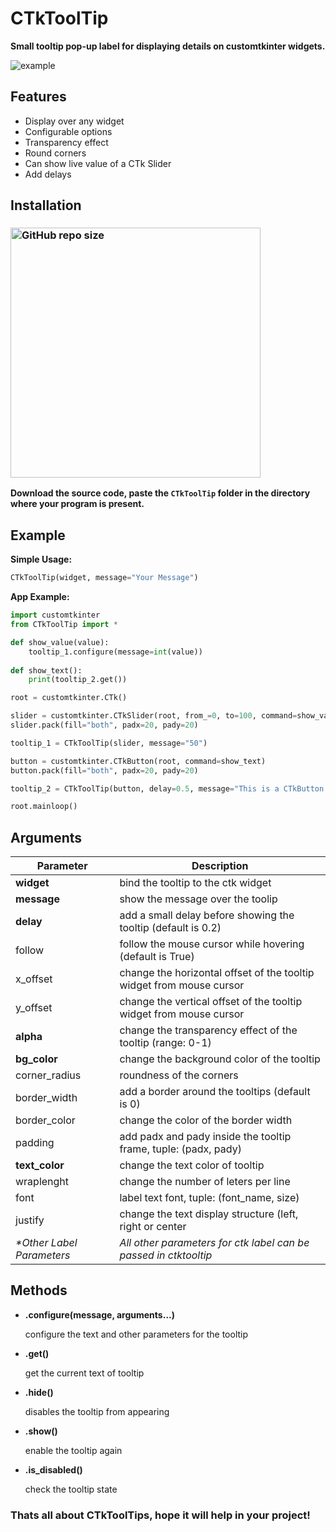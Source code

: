 # CTkToolTip
**Small tooltip pop-up label for displaying details on customtkinter widgets.**

![example](https://user-images.githubusercontent.com/89206401/229771216-199727ef-2a01-4ab3-bac6-7e0a5234389e.gif)

## Features
- Display over any widget
- Configurable options
- Transparency effect
- Round corners
- Can show live value of a CTk Slider
- Add delays

## Installation

### [<img alt="GitHub repo size" src="https://img.shields.io/github/repo-size/Akascape/CTkToolTip?&color=white&label=Download%20Source%20Code&logo=Python&logoColor=yellow&style=for-the-badge"  width="400">](https://github.com/Akascape/CTkToolTip/archive/refs/heads/main.zip)

**Download the source code, paste the `CTkToolTip` folder in the directory where your program is present.**

## Example
**Simple Usage:**
```python
CTkToolTip(widget, message="Your Message")
```
**App Example:**
```python
import customtkinter
from CTkToolTip import *

def show_value(value):
    tooltip_1.configure(message=int(value))
    
def show_text():
    print(tooltip_2.get())

root = customtkinter.CTk()

slider = customtkinter.CTkSlider(root, from_=0, to=100, command=show_value)
slider.pack(fill="both", padx=20, pady=20)

tooltip_1 = CTkToolTip(slider, message="50")

button = customtkinter.CTkButton(root, command=show_text)
button.pack(fill="both", padx=20, pady=20)

tooltip_2 = CTkToolTip(button, delay=0.5, message="This is a CTkButton!")

root.mainloop()
```

## Arguments
| Parameter | Description |
|-----------| ------------|
| **widget** | bind the tooltip to the ctk widget |
| **message** | show the message over the toolip |
| **delay** | add a small delay before showing the tooltip (default is 0.2) |
| follow | follow the mouse cursor while hovering (default is True) |
| x_offset | change the horizontal offset of the tooltip widget from mouse cursor |
| y_offset | change the vertical offset of the tooltip widget from mouse cursor |
| **alpha** | change the transparency effect of the tooltip (range: 0-1) |
| **bg_color** | change the background color of the tooltip |
| corner_radius | roundness of the corners |
| border_width | add a border around the tooltips (default is 0) |
| border_color | change the color of the border width |
| padding | add padx and pady inside the tooltip frame, tuple: (padx, pady) |
| **text_color** | change the text color of tooltip |
| wraplenght | change the number of leters per line |
| font | label text font, tuple: (font_name, size) |
| justify | change the text display structure (left, right or center |
| _*Other Label Parameters_ | _All other parameters for ctk label can be passed in ctktooltip_ |

## Methods

- **.configure(message, arguments...)**

   configure the text and other parameters for the tooltip
- **.get()**

   get the current text of tooltip
- **.hide()**

   disables the tooltip from appearing
- **.show()**

   enable the tooltip again
- **.is_disabled()**

   check the tooltip state
   
### Thats all about CTkToolTips, hope it will help in your project!
